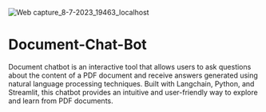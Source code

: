 ![Web capture_8-7-2023_19463_localhost](https://github.com/ImBharatkumar/Document-Chat-Bot/assets/118038590/fb7b74de-5dcc-40f9-a2c8-5607c52c162e)


# Document-Chat-Bot
Document chatbot is an interactive tool that allows users to ask questions about the content of a PDF document and receive answers generated using natural language processing techniques. Built with Langchain, Python, and Streamlit, this chatbot provides an intuitive and user-friendly way to explore and learn from PDF documents.
